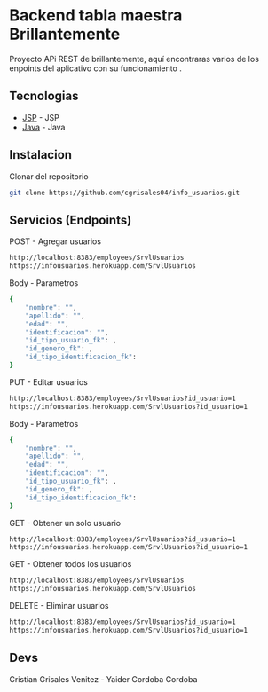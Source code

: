 # Backend tabla maestra Brillantemente


Proyecto APi REST de brillantemente, aquí encontraras varios de los enpoints del aplicativo con su funcionamiento  .

## Tecnologias

- [JSP] - JSP
- [Java] - Java

## Instalacion

Clonar del repositorio
```sh
git clone https://github.com/cgrisales04/info_usuarios.git
```

## Servicios (Endpoints)

POST - Agregar usuarios
```sh
http://localhost:8383/employees/SrvlUsuarios
https://infousuarios.herokuapp.com/SrvlUsuarios
```

Body - Parametros
```sh
{
    "nombre": "",
    "apellido": "",
    "edad": "",
    "identificacion": "",
    "id_tipo_usuario_fk": ,
    "id_genero_fk": ,
    "id_tipo_identificacion_fk": 
}
```

PUT - Editar usuarios
```sh
http://localhost:8383/employees/SrvlUsuarios?id_usuario=1
https://infousuarios.herokuapp.com/SrvlUsuarios?id_usuario=1
```

Body - Parametros
```sh
{
    "nombre": "",
    "apellido": "",
    "edad": "",
    "identificacion": "",
    "id_tipo_usuario_fk": ,
    "id_genero_fk": ,
    "id_tipo_identificacion_fk": 
}
```

GET - Obtener un solo usuario
```sh
http://localhost:8383/employees/SrvlUsuarios?id_usuario=1
https://infousuarios.herokuapp.com/SrvlUsuarios?id_usuario=1
```

GET - Obtener todos los usuarios
```sh
http://localhost:8383/employees/SrvlUsuarios
https://infousuarios.herokuapp.com/SrvlUsuarios
```

DELETE - Eliminar usuarios
```sh
http://localhost:8383/employees/SrvlUsuarios?id_usuario=1
https://infousuarios.herokuapp.com/SrvlUsuarios?id_usuario=1
```


## Devs

Cristian Grisales Venitez - 
Yaider Cordoba Cordoba

[Java]: <https://www.java.com/es/>
[JSP]: <https://www.ibm.com/docs/es/i/7.3?topic=java-jsp-servlet-programming>